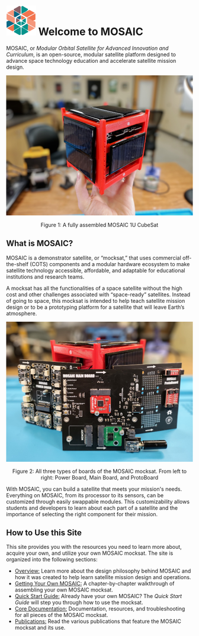 # <img src="images/MOSAIC_logo_nob.png" width="80" height="80" alt="Image description"> Welcome to MOSAIC

MOSAIC, or *Modular Orbital Satellite for Advanced Innovation and Curriculum*, is an open-source, modular satellite platform designed to advance space technology education and accelerate satellite mission design.

![Picture of Assembled MOSAIC](images/assembled_mosaic_in_hand.jpg)
<p align="center">Figure 1: A fully assembled MOSAIC 1U CubeSat</p>

## What is MOSAIC?

MOSAIC is a demonstrator satellite, or “mocksat,” that uses commercial off-the-shelf (COTS) components and a modular hardware ecosystem to make satellite technology accessible, affordable, and adaptable for educational institutions and research teams.

A mocksat has all the functionalities of a space satellite without the high cost and other challenges associated with “space-ready” satellites. Instead of going to space, this mocksat is intended to help teach satellite mission design or to be a prototyping platform for a satellite that will leave Earth’s atmosphere.

![Picture of All MOSAIC Boards](images/mosaic_all_boards.jpg)
<p align="center">Figure 2: All three types of boards of the MOSAIC mocksat. From left to right: Power Board, Main Board, and ProtoBoard</p>

With MOSAIC, you can build a satellite that meets your mission's needs. Everything on MOSAIC, from its processor to its sensors, can be customized through easily swappable modules. This customizability allows students and developers to learn about each part of a satellite and the importance of selecting the right component for their mission. 

## How to Use this Site

This site provides you with the resources you need to learn more about, acquire your own, and utilize your own MOSAIC mocksat. The site is organized into the following sections: 

- [Overview:](https://www.mosaicsat.org/overview/) Learn more about the design philosophy behind MOSAIC and how it was created to help learn satellite mission design and operations. 
- [Getting Your Own MOSAIC:](https://www.mosaicsat.org/getting_mosaic/) A chapter-by-chapter walkthrough of assembling your own MOSAIC mocksat.
- [Quick Start Guide:](https://www.mosaicsat.org/quick_start/) Already have your own MOSAIC? The *Quick Start Guide* will step you through how to use the mocksat.
- [Core Documentation:](https://www.mosaicsat.org/core_documentation/) Documentation, resources, and troubleshooting for all pieces of the MOSAIC mocksat.
- [Publications:](https://www.mosaicsat.org/publications/) Read the various publications that feature the MOSAIC mocksat and its use. 